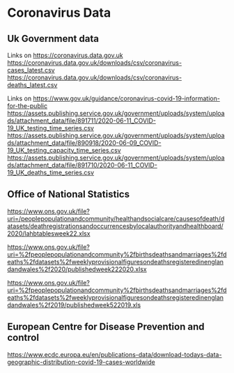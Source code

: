 # Coronavirus Data

## Uk Government data

Links on https://coronavirus.data.gov.uk
https://coronavirus.data.gov.uk/downloads/csv/coronavirus-cases_latest.csv
https://coronavirus.data.gov.uk/downloads/csv/coronavirus-deaths_latest.csv

Links on https://www.gov.uk/guidance/coronavirus-covid-19-information-for-the-public
https://assets.publishing.service.gov.uk/government/uploads/system/uploads/attachment_data/file/891711/2020-06-11_COVID-19_UK_testing_time_series.csv
https://assets.publishing.service.gov.uk/government/uploads/system/uploads/attachment_data/file/890918/2020-06-09_COVID-19_UK_testing_capacity_time_series.csv
https://assets.publishing.service.gov.uk/government/uploads/system/uploads/attachment_data/file/891710/2020-06-11_COVID-19_UK_deaths_time_series.csv

## Office of National Statistics

https://www.ons.gov.uk/file?uri=/peoplepopulationandcommunity/healthandsocialcare/causesofdeath/datasets/deathregistrationsandoccurrencesbylocalauthorityandhealthboard/2020/lahbtablesweek22.xlsx

https://www.ons.gov.uk/file?uri=%2fpeoplepopulationandcommunity%2fbirthsdeathsandmarriages%2fdeaths%2fdatasets%2fweeklyprovisionalfiguresondeathsregisteredinenglandandwales%2f2020/publishedweek222020.xlsx

https://www.ons.gov.uk/file?uri=%2fpeoplepopulationandcommunity%2fbirthsdeathsandmarriages%2fdeaths%2fdatasets%2fweeklyprovisionalfiguresondeathsregisteredinenglandandwales%2f2019/publishedweek522019.xls

## European Centre for Disease Prevention and control

https://www.ecdc.europa.eu/en/publications-data/download-todays-data-geographic-distribution-covid-19-cases-worldwide
